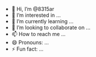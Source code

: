 - 👋 Hi, I’m @8315ar
- 👀 I’m interested in ...
- 🌱 I’m currently learning ...
- 💞️ I’m looking to collaborate on ...
- 📫 How to reach me ...
- 😄 Pronouns: ...
- ⚡ Fun fact: ...

<!---
8315ar/8315ar is a ✨ special ✨ repository because its `README.md` (this file) appears on your GitHub profile.
You can click the Preview link to take a look at your changes.
--->
